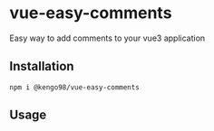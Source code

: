 # vue-easy-comments


Easy way to add comments to your vue3 application


## Installation
```
npm i @kengo98/vue-easy-comments
```
## Usage